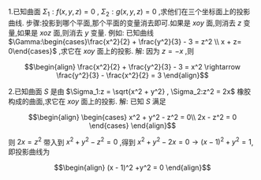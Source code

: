 1.已知曲面 $\Sigma_1: f(x,y,z) = 0$ , $\Sigma_2: g(x,y,z) = 0$ ,求他们在三个坐标面上的投影曲线.
步骤:投影到哪个平面,那个平面的变量消去即可.如果是 $xoy$ 面,则消去 $z$ 变量,如果是 $xoz$ 面,则消去 $y$ 变量.
例如:
已知曲线 $\Gamma:\begin{cases}\frac{x^2}{2} + \frac{y^2}{3} - 3 = z^2 \\ x + z= 0\end{cases}$ ,求它在 $xoy$ 面上的投影.
解:
因为 $z = -x$ ,则

$$\begin{align}
    \frac{x^2}{2} + \frac{y^2}{3} - 3 = x^2 \rightarrow \frac{y^2}{3} - \frac{x^2}{2} = 3
\end{align}$$

2.已知曲面 $S$ 是由 $\Sigma_1:z = \sqrt{x^2 + y^2}  , \Sigma_2:z^2 = 2x$ 橡胶构成的曲面,求它在 $xoy$ 面上的投影.
解:
已知 $S$ 满足

$$\begin{align}
    \begin{cases}
        x^2 + y^2 - z^2 = 0\\
        2x - z^2 = 0
    \end{cases}
\end{align}$$

则 $2x = z^2$ 带入到 $x^2 + y^2 - z^2 = 0$ ,得到 $x^2 + y^2 - 2x = 0 \rightarrow (x - 1)^2  + y^2 = 1$,即投影曲线为

$$\begin{align}
    (x - 1)^2 +y^2 = 0
\end{align}$$